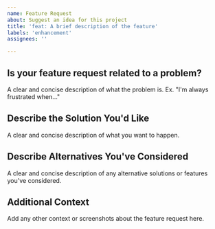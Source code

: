 ```yaml
---
name: Feature Request
about: Suggest an idea for this project
title: 'feat: A brief description of the feature'
labels: 'enhancement'
assignees: ''

---
```


## Is your feature request related to a problem?

A clear and concise description of what the problem is. Ex. "I'm always frustrated when..."

## Describe the Solution You'd Like

A clear and concise description of what you want to happen.

## Describe Alternatives You've Considered

A clear and concise description of any alternative solutions or features you've considered.

## Additional Context

Add any other context or screenshots about the feature request here.
